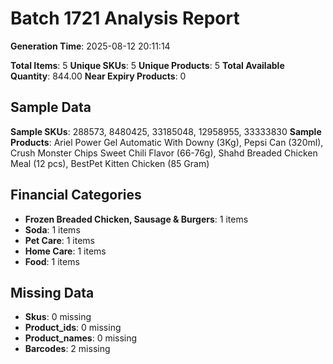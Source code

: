 # Batch 1721 Analysis Report

**Generation Time**: 2025-08-12 20:11:14

**Total Items**: 5
**Unique SKUs**: 5
**Unique Products**: 5
**Total Available Quantity**: 844.00
**Near Expiry Products**: 0

## Sample Data
**Sample SKUs**: 288573, 8480425, 33185048, 12958955, 33333830
**Sample Products**: Ariel Power Gel Automatic With Downy (3Kg), Pepsi Can (320ml), Crush Monster Chips Sweet Chili Flavor (66-76g), Shahd Breaded Chicken Meal (12 pcs), BestPet Kitten Chicken (85 Gram)

## Financial Categories
- **Frozen Breaded Chicken, Sausage & Burgers**: 1 items
- **Soda**: 1 items
- **Pet Care**: 1 items
- **Home Care**: 1 items
- **Food**: 1 items

## Missing Data
- **Skus**: 0 missing
- **Product_ids**: 0 missing
- **Product_names**: 0 missing
- **Barcodes**: 2 missing
